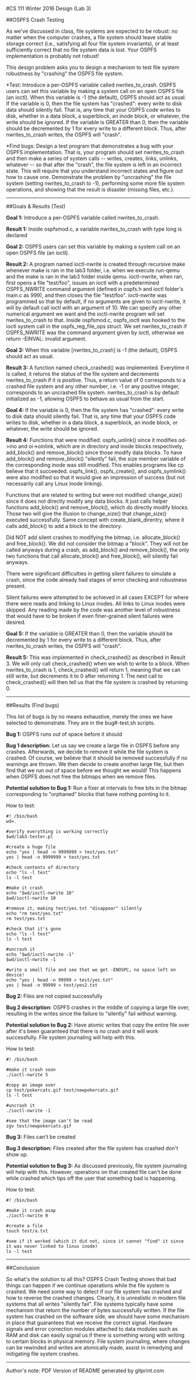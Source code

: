 #CS 111 Winter 2016 Design (Lab 3)

##OSPFS Crash Testing

As we've discussed in class, file systems are expected to be robust: no matter when the computer crashes, a file system should leave stable storage correct (i.e., satisfying all four file system invariants), or at least sufficiently correct that no file system data is lost. Your OSPFS implementation is probably not robust!

This design problem asks you to design a mechanism to test file system robustness by "crashing" the OSPFS file system.

   *Test: Introduce a per-OSPFS variable called nwrites_to_crash. OSPFS users can set this variable by making a system call on an open OSPFS file (an ioctl). When this variable is -1 (the default), OSPFS should act as usual. If the variable is 0, then the file system has "crashed": every write to disk data should silently fail. That is, any time that your OSPFS code writes to disk, whether in a data block, a superblock, an inode block, or whatever, the write should be ignored. If the variable is GREATER than 0, then the variable should be decremented by 1 for every write to a different block. Thus, after nwrites_to_crash writes, the OSPFS will "crash".

   *Find bugs: Design a test program that demonstrates a bug with your OSPFS implementation. That is, your program should set nwrites_to_crash and then make a series of system calls -- writes, creates, links, unlinks, whatever -- so that after the "crash", the file system is left in an incorrect state. This will require that you understand incorrect states and figure out how to cause one. Demonstrate the problem by "uncrashing" the file system (setting nwrites_to_crash to -1), performing some more file system operations, and showing that the result is disaster (missing files, etc.).

---

##Goals & Results (Test)

**Goal 1:** Introduce a per-OSPFS variable called nwrites_to_crash.

**Result 1:** Inside ospfsmod.c, a variable nwrites_to_crash with type long is declared


**Goal 2:** OSPFS users can set this variable by making a system call on an open OSPFS file (an ioctl).

**Result 2:** A program named ioctl-nwrite is created through recursive make whenever make is ran in the lab3 folder, i.e. when we execute run-qemu and the make is ran in the lab3 folder inside qemu. ioctl-nwrite, when ran, first opens a file "test/foo", issues an ioctl with a predetermined OSPFS_NWRITE command argument (defined in ospfs.h and ioctl folder's main.c as 999), and then closes the file "test/foo". ioctl-nwrite was programmed so that by default, if no arguments are given to ioctl-nwrite, it will by default call ioctl with an argument of 10. We can specify any other numerical argument we want and the ioctl-nwrite program will set nwrites_to_crash to that. Inside ospfsmod.c, ospfs_ioctl was hooked to the ioctl system call in the ospfs_reg_file_ops struct. We set nwrites_to_crash if OSPFS_NWRITE was the command argument given by ioctl, otherwise we return -EINVAL: invalid argument.


**Goal 3:** When this variable [nwrites_to_crash] is -1 (the default), OSPFS should act as usual. 

**Result 3:** A function named check_crashed() was implemented. Everytime it is called, it returns the status of the file system and decrements nwrites_to_crash if it is positive. Thus, a return value of 0 corresponds to a crashed file system and any other number, i.e. -1 or any positive integer, corresponds to an uncrashed file system. nwrites_to_crash is by default initialized as -1, allowing OSPFS to behave as usual from the start. 


**Goal 4:** If the variable is 0, then the file system has "crashed": every write to disk data should silently fail. That is, any time that your OSPFS code writes to disk, whether in a data block, a superblock, an inode block, or whatever, the write should be ignored.

**Result 4:** Functions that were modified: ospfs_unlink() since it modifies od->ino and oi->oinlink, which are in directory and inode blocks respectively, add_block() and remove_block() since those modify data blocks. To have add_block() and remove_block() "silently" fail, the size member variable of the corresponding inode was still modified. This enables programs like cp believe that it succeeded. ospfs_link(), ospfs_create(), and ospfs_symlink() were also modified so that it would give an impression of success (but not necessarily call any Linux inode linking).

Functions that are related to writing but were not modified: change_size() since it does not directly modify any data blocks. It just calls helper functions add_block() and remove_block(), which do directly modify blocks. Those two will give the illusion to change_size() that change_size() executed successfully. Same concept with create_blank_direntry, where it calls add_block() to add a block to the directory.

Did NOT add silent crashes to modifying the bitmap, i.e. allocate_block() and free_block(). We did not consider the bitmap a "block". They will not be called anyways during a crash, as add_block() and remove_block(), the only two functions that call allocate_block() and free_block(), will silently fail anyways.

There were significant difficulties in getting silent failures to simulate a crash, since the code already had stages of error checking and robustness present.

Silent failures were attempted to be achieved in all cases EXCEPT for where there were reads and linking to Linux inodes. All links to Linux inodes were skipped. Any reading made by the code was another level of robustness that would have to be broken if even finer-grained silent failures were desired.

**Goal 5:** If the variable is GREATER than 0, then the variable should be decremented by 1 for every write to a different block. Thus, after nwrites_to_crash writes, the OSPFS will "crash".

**Result 5:** This was implemented in check_crashed() as described in Result 3. We will only call check_crashed() when we wish to write to a block. When nwrites_to_crash is 1, check_crashed() will return 1, meaning that we can still write, but decrements it to 0 after returning 1. The next call to check_crashed() will then tell us that the file system is crashed by returning 0.

---

##Results (Find bugs)

This list of bugs is by no means exhaustive, merely the ones we have selected to demonstrate. They are in the bug#-test.sh scripts. 

**Bug 1:** OSPFS runs out of space before it should

**Bug 1 description:** Let us say we create a large file in OSPFS before any crashes. Afterwards, we decide to remove it while the file system is crashed. Of course, we believe that it should be removed successfully if no warnings are thrown. We then decide to create another large file, but then find that we run out of space before we thought we would! This happens when OSPFS does not free the bitmaps when we remove files.

**Potential solution to Bug 1:** Run a fixer at intervals to free bits in the bitmap corresponding to "orphaned" blocks that have nothing pointing to it.

How to test: 

	#! /bin/bash
	wd=.

	#verify everything is working correctly
	$wd/lab3-tester.pl

	#create a huge file
	echo "yes | head -n 9999999 > test/yes.txt"
	yes | head -n 9999999 > test/yes.txt

	#check contents of directory
	echo "ls -l test"
	ls -l test

	#make it crash
	echo "$wd/ioctl-nwrite 10"
	$wd/ioctl-nwrite 10

	#remove it, making test/yes.txt "disappear" silently
	echo "rm test/yes.txt"
	rm test/yes.txt

	#check that it's gone
	echo "ls -l test"
	ls -l test

	#uncrash it
	echo "$wd/ioctl-nwrite -1"
	$wd/ioctl-nwrite -1

	#write a small file and see that we get -ENOSPC, no space left on device!
	echo "yes | head -n 99999 > test/yes.txt"
	yes | head -n 99999 > test/yes2.txt



**Bug 2:** Files are not copied successfully

**Bug 2 description:** OSPFS crashes in the middle of copying a large file over, resulting in the writes since the failure to "silently" fail without warning.

**Potential solution to Bug 2:** Have atomic writes that copy the entire file over after it's been guaranteed that there is no crash and it will work successfully. File system journaling will help with this.

How to test:

	#! /bin/bash

	#make it crash soon
	./ioctl-nwrite 5

	#copy an image over
	cp test/pokercats.gif test/newpokercats.gif
	ls -l test

	#uncrash it
	./ioctl-nwrite -1

	#see that the image can't be read
	zgv test/newpokercats.gif


**Bug 3:** Files can't be created

**Bug 3 description:** Files created after the file system has crashed don't show up.

**Potential solution to Bug 3:** As discussed previously, file system journaling will help with this. However, operations on that created file can't be done while crashed which tips off the user that something bad is happening.

How to test:

	#! /bin/bash

	#make it crash asap
	./ioctl-nwrite 0

	#create a file
	touch test/a.txt
	
	#see if it worked (which it did not, since it cannot "find" it since it was never linked to linux inode)
	ls -l test

---

##Conclusion

So what's the solution to all this? OSPFS Crash Testing shows that bad things can happen if we continue operations while the file system is crashed. We need some way to detect if our file system has crashed and how to reverse the crashed changes. Clearly, it is unrealistic in modern file systems that all writes "silently fail". File systems typically have some mechanism that return the number of bytes successfully written. If the file system has crashed on the software side, we should have some mechanism in place that guarantees that we receive the correct signal. Hardware signals and error correction modules attached to data modules such as RAM and disk can easily signal us if there is something wrong with writing to certain blocks in physical memory. File system journaling, where changes can be rewinded and writes are atomically made, assist in remedying and mitigating file system crashes.

---

Author's note: PDF Version of README generated by gitprint.com